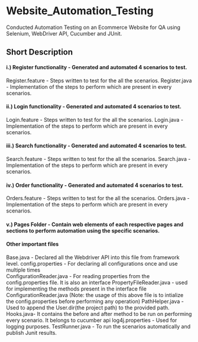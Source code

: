 # Website_Automation_Testing
Conducted Automation Testing on an Ecommerce Website for QA using Selenium, WebDriver API, Cucumber and JUnit. 

## Short Description 

#### i.) Register functionality - Generated and automated 4 scenarios to test. 
Register.feature - Steps written to test for the all the scenarios. 
Register.java - Implementation of the steps to perform which are present in every scenarios.

#### ii.) Login functionality - Generated and automated 4 scenarios to test. 
Login.feature - Steps written to test for the all the scenarios. 
Login.java - Implementation of the steps to perform which are present in every scenarios.

#### iii.) Search functionality - Generated and automated 4 scenarios to test. 
Search.feature - Steps written to test for the all the scenarios. 
Search.java - Implementation of the steps to perform which are present in every scenarios.

#### iv.) Order functionality - Generated and automated 4 scenarios to test. 
Orders.feature - Steps written to test for the all the scenarios. 
Orders.java - Implementation of the steps to perform which are present in every scenarios.

#### v.) Pages Folder - Contain web elements of each respective pages and sections to perform automation using the specific scenarios. 

#### Other important files
Base.java - Declared all the Webdriver API into this file from framework level.
config.properties - For declaring all configurations once and use multiple times  
ConfigurationReader.java - For reading properties from the config.properties file. It is also an interface 
PropertyFileReader.java -  used for implementing the methods present in the interface file ConfigurationReader.java  (Note: the usage of this above file is to intialize the config.properties before performing any operation)
PathHelper.java - Used to append the User.dir(the project path) to the provided path. 
Hooks.java- It contains the before and after method to be run on performing every scenario. It belongs to cucumber api
log4j.properties - Used for logging purposes. 
TestRunner.java - To run the scenarios automatically and publish Junit results. 

